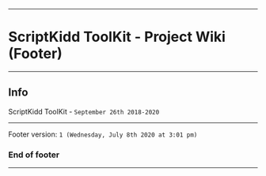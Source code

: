 
***

# ScriptKidd ToolKit - Project Wiki (Footer)

***

## Info

ScriptKidd ToolKit - `September 26th 2018-2020`

***

Footer version: `1 (Wednesday, July 8th 2020 at 3:01 pm)`

### End of footer

***
